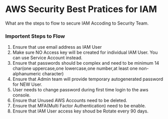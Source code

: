 # AWS Security Best Pratices for IAM
What are the steps to flow to secure IAM Accoding to Security Team.
### Importent Steps to Flow
1. Ensure that use email address as IAM User
1. Make sure NO Access key will be created for individual IAM User. You can use Service Account instead.
1. Ensure that passwords should be complex and need to be minimum 14 char(one uppercase,one lowercase,one number,at least one non-alphanumeric character)
1. Ensure that Admin team will provide temporary autogenerated password for NEW User.
1. User needs to change password during first time login to the aws console.
1. Ensure that Unused AWS Accounts need to be deleted.
1. Ensure that MFA(Multi Factor Authentication) need to be enable.
1. Ensure that IAM User access key shoud be Rotate every 90 days.





